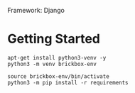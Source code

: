 Framework: Django

# Getting Started

```
apt-get install python3-venv -y
python3 -m venv brickbox-env

source brickbox-env/bin/activate
python3 -m pip install -r requirements
```

